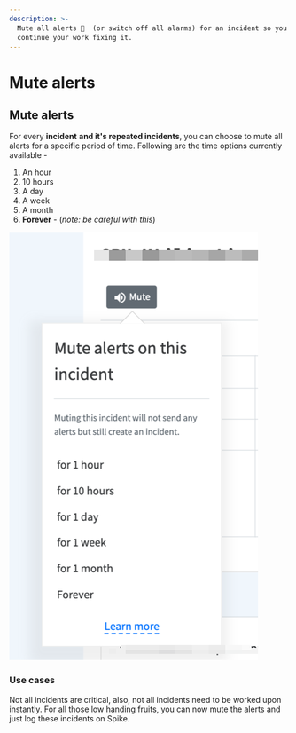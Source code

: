 ```yaml
---
description: >-
  Mute all alerts 🚨  (or switch off all alarms) for an incident so you can
  continue your work fixing it.
---
```


# Mute alerts

## Mute alerts

For every **incident** **and it's repeated incidents**, you can choose to mute all alerts for a specific period of time. Following are the time options currently available - 

1. An hour
2. 10 hours
3. A day
4. A week
5. A month
6. **Forever** - (_note: be careful with this_)

![Mute alerts or switch off alarms](<../.gitbook/assets/image (15).png>)

### Use cases

Not all incidents are critical, also, not all incidents need to be worked upon instantly. For all those low handing fruits, you can now mute the alerts and just log these incidents on Spike. 
